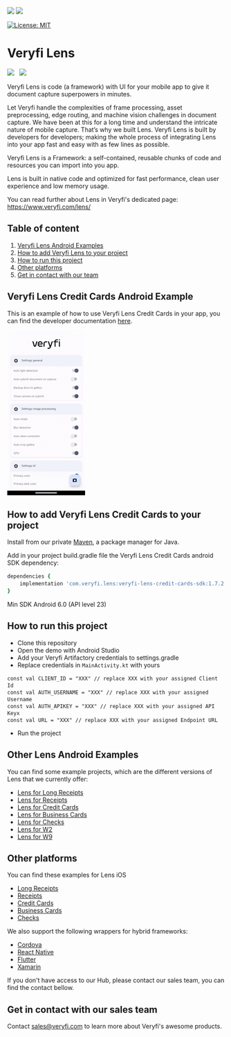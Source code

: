 <img src="https://user-images.githubusercontent.com/30125790/212157461-58bdc714-2f89-44c2-8e4d-d42bee74854e.png#gh-dark-mode-only" width="200">
<img src="https://user-images.githubusercontent.com/30125790/212157486-bfd08c5d-9337-4b78-be6f-230dc63838ba.png#gh-light-mode-only" width="200">

[![License: MIT](https://img.shields.io/badge/License-MIT-green.svg)](https://opensource.org/licenses/MIT)

# Veryfi Lens

<a href="https://apps.apple.com/co/app/veryfi-lens/id1498300628?l=en"><img src="https://upload.wikimedia.org/wikipedia/commons/thumb/3/3c/Download_on_the_App_Store_Badge.svg/2560px-Download_on_the_App_Store_Badge.svg.png" width="180"></a>&nbsp;&nbsp;
<a href="https://play.google.com/store/apps/details?id=com.veryfi.lensdemo"><img src="https://en.logodownload.org/wp-content/uploads/2019/06/get-it-on-google-play-badge-1.png" width="180"></a>

Veryfi Lens is code (a framework) with UI for your mobile app to give it document capture superpowers in minutes.

Let Veryfi handle the complexities of frame processing, asset preprocessing, edge routing, and machine vision challenges in document capture. We have been at this for a long time and understand the intricate nature of mobile capture. That’s why we built Lens. Veryfi Lens is built by developers for developers; making the whole process of integrating Lens into your app fast and easy with as few lines as possible.

Veryfi Lens is a Framework: a self-contained, reusable chunks of code and resources you can import into you app.

Lens is built in native code and optimized for fast performance, clean user experience and low memory usage.

You can read further about Lens in Veryfi's dedicated page: https://www.veryfi.com/lens/

## Table of content
1. [Veryfi Lens Android Examples](#examples)
2. [How to add Veryfi Lens to your project](#maven)
3. [How to run this project](#configuration)
4. [Other platforms](#other_platforms)
5. [Get in contact with our team](#contact)

## Veryfi Lens Credit Cards Android Example <a name="example"></a>
This is an example of how to use Veryfi Lens Credit Cards in your app, you can find the developer documentation [here](https://app.veryfi.com/lens/docs/android/).

![LensCreditCardDemo](credit-cards-demo.gif)

## How to add Veryfi Lens Credit Cards to your project <a name="maven"></a>

Install from our private [Maven](https://nexus.veryfi.com/repository/maven-releases/), a
package manager for Java.

Add in your project build.gradle file the Veryfi Lens Credit Cards android SDK dependency:
```ruby
dependencies {
    implementation 'com.veryfi.lens:veryfi-lens-credit-cards-sdk:1.7.2.4'
}
```
Min SDK Android 6.0 (API level 23)

## How to run this project <a name="configuration"></a>
- Clone this repository
- Open the demo with Android Studio
- Add your Veryfi Artifactory credentials to settings.gradle
- Replace credentials in `MainActivity.kt` with yours
```
const val CLIENT_ID = "XXX" // replace XXX with your assigned Client Id
const val AUTH_USERNAME = "XXX" // replace XXX with your assigned Username
const val AUTH_APIKEY = "XXX" // replace XXX with your assigned API Keyx
const val URL = "XXX" // replace XXX with your assigned Endpoint URL
```
- Run the project

## Other Lens Android Examples <a name="examples"></a>
You can find some example projects, which are the different versions of Lens that we currently offer:
- [Lens for Long Receipts](https://github.com/veryfi/veryfi-lens-long-receipts-android-demo)
- [Lens for Receipts](https://github.com/veryfi/veryfi-lens-receipts-android-demo)
- [Lens for Credit Cards](https://github.com/veryfi/veryfi-lens-credit-cards-android-demo)
- [Lens for Business Cards](https://github.com/veryfi/veryfi-lens-business-cards-android-demo)
- [Lens for Checks](https://github.com/veryfi/veryfi-lens-checks-android-demo)
- [Lens for W2](https://github.com/veryfi/veryfi-lens-w2-android-demo)
- [Lens for W9](https://github.com/veryfi/veryfi-lens-w9-android-demo)

## Other platforms <a name="other_platforms"></a>
You can find these examples for Lens iOS 
- [Long Receipts](https://github.com/veryfi/veryfi-lens-long-receipts-ios-demo)
- [Receipts](https://github.com/veryfi/veryfi-lens-receipts-ios-demo)
- [Credit Cards](https://github.com/veryfi/veryfi-lens-credit-cards-ios-demo)
- [Business Cards](https://github.com/veryfi/veryfi-lens-business-cards-ios-demo)
- [Checks](https://github.com/veryfi/veryfi-lens-checks-ios-demo)

We also support the following wrappers for hybrid frameworks:
- [Cordova](https://hub.veryfi.com/lens/docs/cordova/)
- [React Native](https://hub.veryfi.com/lens/docs/react-native/)
- [Flutter](https://hub.veryfi.com/lens/docs/flutter/)
- [Xamarin](https://hub.veryfi.com/lens/docs/xamarin/)

If you don't have access to our Hub, please contact our sales team, you can find the contact bellow.

## Get in contact with our sales team <a name="contact"></a>
Contact sales@veryfi.com to learn more about Veryfi's awesome products.
